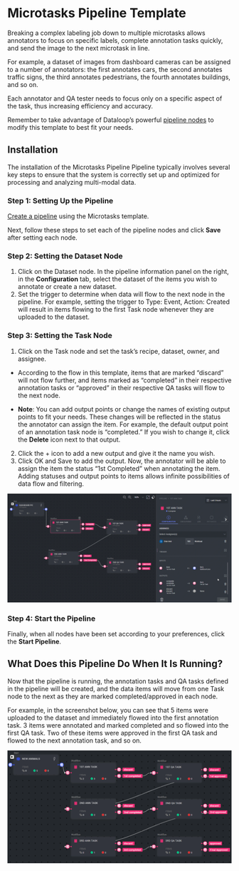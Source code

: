 # Microtasks Pipeline Template

Breaking a complex labeling job down to multiple microtasks allows annotators to focus on specific labels, complete annotation tasks quickly, and send the image to the next microtask in line.

For example, a dataset of images from dashboard cameras can be assigned to a number of annotators: the first annotates cars, the second annotates traffic signs, the third annotates pedestrians, the fourth annotates buildings, and so on.

Each annotator and QA tester needs to focus only on a specific aspect of the task, thus increasing efficiency and accuracy.

Remember to take advantage of Dataloop’s powerful [pipeline nodes](https://dataloop.ai/docs/pipeline-nodes) to modify this template to best fit your needs.

## Installation

The installation of the Microtasks Pipeline Pipeline typically involves several key steps to ensure that the system is correctly set up and optimized for processing and analyzing multi-modal data.


### Step 1: Setting Up the Pipeline

[Create a pipeline](https://dataloop.ai/docs/creating-pipelines) using the Microtasks template.

Next, follow these steps to set each of the pipeline nodes and click **Save** after setting each node.


### Step 2: Setting the Dataset Node

1. Click on the Dataset node. In the pipeline information panel on the right, in the **Configuration** tab, select the dataset of the items you wish to annotate or create a new dataset. 
2. Set the trigger to determine when data will flow to the next node in the pipeline. For example, setting the trigger to Type: Event, Action: Created will result in items flowing to the first Task node whenever they are uploaded to the dataset.


### Step 3: Setting the Task Node

1. Click on the Task node and set the task’s recipe, dataset, owner, and assignee. 

- According to the flow in this template, items that are marked “discard” will not flow further, and items marked as “completed” in their respective annotation tasks or “approved” in their respective QA tasks will flow to the next node.

- **Note**: You can add output points or change the names of existing output points to fit your needs. These changes will be reflected in the status the annotator can assign the item. 
For example, the default output point of an annotation task node is “completed.” If you wish to change it, click the **Delete** icon next to that output.

2. Click the + icon to add a new output and give it the name you wish. 
3. Click OK and Save to add the output. Now, the annotator will be able to assign the item the status “1st Completed” when annotating the item. Adding statuses and output points to items allows infinite possibilities of data flow and filtering.

<img src="./assets/setOutput.gif" alt="GIF of setting an output">


### Step 4: Start the Pipeline

Finally, when all nodes have been set according to your preferences, click the **Start Pipeline**.


## What Does this Pipeline Do When It Is Running?

Now that the pipeline is running, the annotation tasks and QA tasks defined in the pipeline will be created, and the data items will move from one Task node to the next as they are marked completed/approved in each node.

For example, in the screenshot below, you can see that 5 items were uploaded to the dataset and immediately flowed into the first annotation task. 3 items were annotated and marked completed and so flowed into the first QA task. Two of these items were approved in the first QA task and flowed to the next annotation task, and so on.

<img src="./assets/microtasking-pipeline-temp-running.png" alt="Image of the microtasing pipeline template - running">

